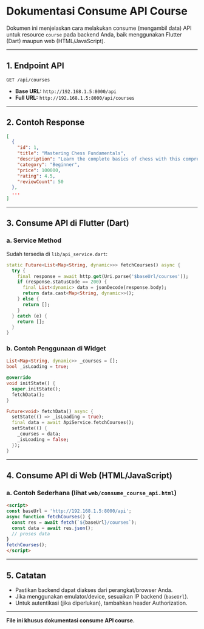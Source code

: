 # Dokumentasi Consume API Course

Dokumen ini menjelaskan cara melakukan consume (mengambil data) API untuk resource `course` pada backend Anda, baik menggunakan Flutter (Dart) maupun web (HTML/JavaScript).

---

## 1. Endpoint API

```
GET /api/courses
```

- **Base URL:** `http://192.168.1.5:8000/api`
- **Full URL:** `http://192.168.1.5:8000/api/courses`

---

## 2. Contoh Response

```json
[
  {
    "id": 1,
    "title": "Mastering Chess Fundamentals",
    "description": "Learn the complete basics of chess with this comprehensive guide.",
    "category": "Beginner",
    "price": 100000,
    "rating": 4.5,
    "reviewCount": 50
  },
  ...
]
```

---

## 3. Consume API di Flutter (Dart)

### a. Service Method

Sudah tersedia di `lib/api_service.dart`:

```dart
static Future<List<Map<String, dynamic>>> fetchCourses() async {
  try {
    final response = await http.get(Uri.parse('$baseUrl/courses'));
    if (response.statusCode == 200) {
      final List<dynamic> data = jsonDecode(response.body);
      return data.cast<Map<String, dynamic>>();
    } else {
      return [];
    }
  } catch (e) {
    return [];
  }
}
```

### b. Contoh Penggunaan di Widget

```dart
List<Map<String, dynamic>> _courses = [];
bool _isLoading = true;

@override
void initState() {
  super.initState();
  fetchData();
}

Future<void> fetchData() async {
  setState(() => _isLoading = true);
  final data = await ApiService.fetchCourses();
  setState(() {
    _courses = data;
    _isLoading = false;
  });
}
```

---

## 4. Consume API di Web (HTML/JavaScript)

### a. Contoh Sederhana (lihat `web/consume_course_api.html`)

```html
<script>
const baseUrl = 'http://192.168.1.5:8000/api';
async function fetchCourses() {
  const res = await fetch(`${baseUrl}/courses`);
  const data = await res.json();
  // proses data
}
fetchCourses();
</script>
```

---

## 5. Catatan
- Pastikan backend dapat diakses dari perangkat/browser Anda.
- Jika menggunakan emulator/device, sesuaikan IP backend (`baseUrl`).
- Untuk autentikasi (jika diperlukan), tambahkan header Authorization.

---

**File ini khusus dokumentasi consume API course.** 